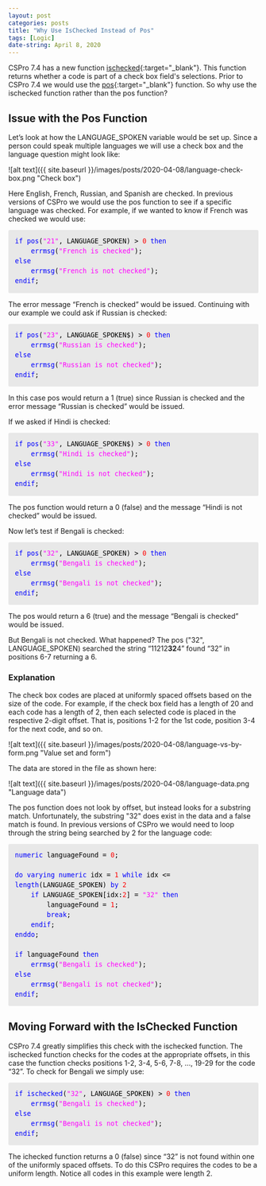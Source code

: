 ```yaml
---
layout: post
categories: posts
title: "Why Use IsChecked Instead of Pos"
tags: [Logic]
date-string: April 8, 2020
---
```


CSPro 7.4 has a new function [ischecked](https://www.csprousers.org/help/CSPro/ischecked_function.html){:target="_blank"}. This function returns whether a code is part of a check box field's selections. Prior to CSPro 7.4 we would use the [pos](https://www.csprousers.org/help/CSPro/pos_function.html){:target="_blank"} function. So why use the ischecked function rather than the pos function?

## Issue with the Pos Function

Let’s look at how the LANGUAGE_SPOKEN variable would be set up. Since a person could speak multiple languages we will use a check box and the language question might look like:

![alt text]({{ site.baseurl }}/images/posts/2020-04-08/language-check-box.png "Check box")

Here English, French, Russian, and Spanish are checked. In previous versions of CSPro we would use the pos function to see if a specific language was checked. For example, if we wanted to know if French was checked we would use:

<div style="margin: 0px; padding: 1em; border-radius: 3px; line-height: 1.5; font-family: 'Inconsolata', monospace; font-size: 10pt; color: rgb(51, 51, 51); background-color: rgb(232, 232, 232);">
	<font color="blue">if pos</font><font color="black">(</font><font color="fuchsia">"21"</font><font color="black">, LANGUAGE_SPOKEN) &gt; </font><font color="red">0 </font><font color="blue">then<br />
&nbsp; &nbsp; errmsg</font><font color="black">(</font><font color="fuchsia">"French is checked"</font><font color="black">);<br />
</font><font color="blue">else<br />
&nbsp; &nbsp; errmsg</font><font color="black">(</font><font color="fuchsia">"French is not checked"</font><font color="black">);<br />
</font><font color="blue">endif</font><font color="black">;<br />
</font>
</div>

The error message “French is checked” would be issued. Continuing with our example we could ask if Russian is checked:

<div style="margin: 0px; padding: 1em; border-radius: 3px; line-height: 1.5; font-family: 'Inconsolata', monospace; font-size: 10pt; color: rgb(51, 51, 51); background-color: rgb(232, 232, 232);">
	<font color="blue">if pos</font><font color="black">(</font><font color="fuchsia">"23"</font><font color="black">, LANGUAGE_SPOKEN$) &gt; </font><font color="red">0 </font><font color="blue">then<br />
&nbsp; &nbsp; errmsg</font><font color="black">(</font><font color="fuchsia">"Russian is checked"</font><font color="black">);<br />
</font><font color="blue">else<br />
&nbsp; &nbsp; errmsg</font><font color="black">(</font><font color="fuchsia">"Russian is not checked"</font><font color="black">);<br />
</font><font color="blue">endif</font><font color="black">;<br />
</font>
</div>

In this case pos would return a 1 (true) since Russian is checked and the error message “Russian is checked” would be issued.

If we asked if Hindi is checked:

<div style="margin: 0px; padding: 1em; border-radius: 3px; line-height: 1.5; font-family: 'Inconsolata', monospace; font-size: 10pt; color: rgb(51, 51, 51); background-color: rgb(232, 232, 232);">
	<font color="blue">if pos</font><font color="black">(</font><font color="fuchsia">"33"</font><font color="black">, LANGUAGE_SPOKEN$) &gt; </font><font color="red">0 </font><font color="blue">then<br />
&nbsp; &nbsp; errmsg</font><font color="black">(</font><font color="fuchsia">"Hindi is checked"</font><font color="black">);<br />
</font><font color="blue">else<br />
&nbsp; &nbsp; errmsg</font><font color="black">(</font><font color="fuchsia">"Hindi is not checked"</font><font color="black">);<br />
</font><font color="blue">endif</font><font color="black">;<br />
</font>
</div>

The pos function would return a 0 (false) and the message “Hindi is not checked” would be issued.

Now let’s test if Bengali is checked:

<div style="margin: 0px; padding: 1em; border-radius: 3px; line-height: 1.5; font-family: 'Inconsolata', monospace; font-size: 10pt; color: rgb(51, 51, 51); background-color: rgb(232, 232, 232);">
	<font color="blue">if pos</font><font color="black">(</font><font color="fuchsia">"32"</font><font color="black">, LANGUAGE_SPOKEN) &gt; </font><font color="red">0 </font><font color="blue">then<br />
&nbsp; &nbsp; errmsg</font><font color="black">(</font><font color="fuchsia">"Bengali is checked"</font><font color="black">);<br />
</font><font color="blue">else<br />
&nbsp; &nbsp; errmsg</font><font color="black">(</font><font color="fuchsia">"Bengali is not checked"</font><font color="black">);<br />
</font><font color="blue">endif</font><font color="black">;<br />
</font>
</div>

The pos would return a 6 (true) and the message “Bengali is checked” would be issued.

But Bengali is not checked. What happened? The pos ("32", LANGUAGE_SPOKEN) searched the string “11212**32**4” found “32” in positions 6-7 returning a 6.

### Explanation

The check box codes are placed at uniformly spaced offsets based on the size of the code. For example, if the check box field has a length of 20 and each code has a length of 2, then each selected code is placed in the respective 2-digit offset. That is, positions 1-2 for the 1st code, position 3-4 for the next code, and so on.

![alt text]({{ site.baseurl }}/images/posts/2020-04-08/language-vs-by-form.png "Value set and form")

The data are stored in the file as shown here:

![alt text]({{ site.baseurl }}/images/posts/2020-04-08/language-data.png "Language data")

The pos function does not look by offset, but instead looks for a substring match. Unfortunately, the substring "32" does exist in the data and a false match is found. In previous versions of CSPro we would need to loop through the string being searched by 2 for the language code:

<div style="margin: 0px; padding: 1em; border-radius: 3px; line-height: 1.5; font-family: 'Inconsolata', monospace; font-size: 10pt; color: rgb(51, 51, 51); background-color: rgb(232, 232, 232);">
	<font color="blue">numeric </font><font color="black">languageFound = </font><font color="red">0</font><font color="black">;<br />
<br />
</font><font color="blue">do varying numeric </font><font color="black">idx = </font><font color="red">1 </font><font color="blue">while </font><font color="black">idx &lt;= </font><font color="blue">length</font><font color="black">(LANGUAGE_SPOKEN) </font><font color="blue">by </font><font color="red">2<br />
&nbsp; &nbsp; </font><font color="blue">if </font><font color="black">LANGUAGE_SPOKEN[idx:</font><font color="red">2</font><font color="black">] = </font><font color="fuchsia">"32" </font><font color="blue">then<br />
&nbsp; &nbsp; &nbsp; &nbsp; </font><font color="black">languageFound = </font><font color="red">1</font><font color="black">;<br />
&nbsp; &nbsp; &nbsp; &nbsp; </font><font color="blue">break</font><font color="black">;<br />
&nbsp; &nbsp; </font><font color="blue">endif</font><font color="black">;<br />
</font><font color="blue">enddo</font><font color="black">;<br />
<br />
</font><font color="blue">if </font><font color="black">languageFound </font><font color="blue">then<br />
&nbsp; &nbsp; errmsg</font><font color="black">(</font><font color="fuchsia">"Bengali is checked"</font><font color="black">);<br />
</font><font color="blue">else<br />
&nbsp; &nbsp; errmsg</font><font color="black">(</font><font color="fuchsia">"Bengali is not checked"</font><font color="black">);<br />
</font><font color="blue">endif</font><font color="black">;</font>
</div>

## Moving Forward with the IsChecked Function

CSPro 7.4 greatly simplifies this check with the ischecked function. The ischecked function checks for the codes at the appropriate offsets, in this case the function checks positions 1-2, 3-4, 5-6, 7-8, ..., 19-29 for the code “32”. To check for Bengali we simply use:

<div style="margin: 0px; padding: 1em; border-radius: 3px; line-height: 1.5; font-family: 'Inconsolata', monospace; font-size: 10pt; color: rgb(51, 51, 51); background-color: rgb(232, 232, 232);">
	<font color="blue">if ischecked</font><font color="black">(</font><font color="fuchsia">"32"</font><font color="black">, LANGUAGE_SPOKEN) &gt; </font><font color="red">0 </font><font color="blue">then<br />
&nbsp; &nbsp; errmsg</font><font color="black">(</font><font color="fuchsia">"Bengali is checked"</font><font color="black">);<br />
</font><font color="blue">else<br />
&nbsp; &nbsp; errmsg</font><font color="black">(</font><font color="fuchsia">"Bengali is not checked"</font><font color="black">);<br />
</font><font color="blue">endif</font><font color="black">;</font>
</div>

The ichecked function returns a 0 (false) since “32” is not found within one of the uniformly spaced offsets. To do this CSPro requires the codes to be a uniform length. Notice all codes in this example were length 2.
